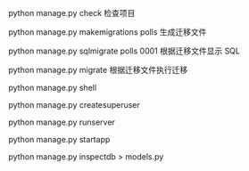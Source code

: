 python manage.py check
检查项目


python manage.py makemigrations polls
生成迁移文件


python manage.py sqlmigrate polls 0001
根据迁移文件显示 SQL


python manage.py migrate
根据迁移文件执行迁移


python manage.py shell


python manage.py createsuperuser



python manage.py runserver

python manage.py startapp


python manage.py inspectdb > models.py